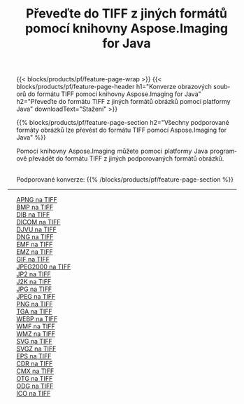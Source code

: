 ﻿---
title: Převeďte do TIFF z jiných formátů pomocí knihovny Aspose.Imaging for Java 
weight: 3920
url: /cs/java/conversion/to/tiff 
lang: cs
langdirlevel: 2
locales: zh-hans,ja,it,ru,de,es,fr,nl,id,lt,pl,pt,vi,tr,ko,zh-hant,ar,hi,th,sv,cs,uk,he
description: Pomocí Aspose.Imaging můžete převést do TIFF z jiných formátů pomocí Java
---

{{< blocks/products/pf/feature-page-wrap >}}
{{< blocks/products/pf/feature-page-header h1="Konverze obrazových souborů do formátu TIFF pomocí knihovny Aspose.Imaging for Java" h2="Převeďte do formátu TIFF z jiných formátů obrázků pomocí platformy Java" downloadText="Stažení" >}}


{{% blocks/products/pf/feature-page-section  h2="Všechny podporované formáty obrázků lze převést do formátu TIFF pomocí Aspose.Imaging for Java" %}}
<p align=justify>Pomocí knihovny Aspose.Imaging můžete pomocí platformy Java programově převádět do formátu TIFF z jiných podporovaných formátů obrázků.</p>
<br/>
Podporované konverze:
{{% /blocks/products/pf/feature-page-section %}}
<div class="container-fluid productfamilypage bg-gray">
    <div class="convertypes bg-gray agp-content section">
        <div class="container">
		<hr style="margin-left:-20px;"/>
		<div class="row other-converters">
		    <div class='col-md-2 other-converter remove-lp remove-rp'><a href="/imaging/cs/java/conversion/apng-to-tiff" >APNG na TIFF</a></div>
<div class='col-md-2 other-converter remove-lp remove-rp'><a href="/imaging/cs/java/conversion/bmp-to-tiff" >BMP na TIFF</a></div>
<div class='col-md-2 other-converter remove-lp remove-rp'><a href="/imaging/cs/java/conversion/dib-to-tiff" >DIB na TIFF</a></div>
<div class='col-md-2 other-converter remove-lp remove-rp'><a href="/imaging/cs/java/conversion/dicom-to-tiff" >DICOM na TIFF</a></div>
<div class='col-md-2 other-converter remove-lp remove-rp'><a href="/imaging/cs/java/conversion/djvu-to-tiff" >DJVU na TIFF</a></div>
<div class='col-md-2 other-converter remove-lp remove-rp'><a href="/imaging/cs/java/conversion/dng-to-tiff" >DNG na TIFF</a></div>
<div class='col-md-2 other-converter remove-lp remove-rp'><a href="/imaging/cs/java/conversion/emf-to-tiff" >EMF na TIFF</a></div>
<div class='col-md-2 other-converter remove-lp remove-rp'><a href="/imaging/cs/java/conversion/emz-to-tiff" >EMZ na TIFF</a></div>
<div class='col-md-2 other-converter remove-lp remove-rp'><a href="/imaging/cs/java/conversion/gif-to-tiff" >GIF na TIFF</a></div>
<div class='col-md-2 other-converter remove-lp remove-rp'><a href="/imaging/cs/java/conversion/jpeg2000-to-tiff" >JPEG2000 na TIFF</a></div>
<div class='col-md-2 other-converter remove-lp remove-rp'><a href="/imaging/cs/java/conversion/jp2-to-tiff" >JP2 na TIFF</a></div>
<div class='col-md-2 other-converter remove-lp remove-rp'><a href="/imaging/cs/java/conversion/j2k-to-tiff" >J2K na TIFF</a></div>
<div class='col-md-2 other-converter remove-lp remove-rp'><a href="/imaging/cs/java/conversion/jpg-to-tiff" >JPG na TIFF</a></div>
<div class='col-md-2 other-converter remove-lp remove-rp'><a href="/imaging/cs/java/conversion/jpeg-to-tiff" >JPEG na TIFF</a></div>
<div class='col-md-2 other-converter remove-lp remove-rp'><a href="/imaging/cs/java/conversion/png-to-tiff" >PNG na TIFF</a></div>
<div class='col-md-2 other-converter remove-lp remove-rp'><a href="/imaging/cs/java/conversion/tga-to-tiff" >TGA na TIFF</a></div>
<div class='col-md-2 other-converter remove-lp remove-rp'><a href="/imaging/cs/java/conversion/webp-to-tiff" >WEBP na TIFF</a></div>
<div class='col-md-2 other-converter remove-lp remove-rp'><a href="/imaging/cs/java/conversion/wmf-to-tiff" >WMF na TIFF</a></div>
<div class='col-md-2 other-converter remove-lp remove-rp'><a href="/imaging/cs/java/conversion/wmz-to-tiff" >WMZ na TIFF</a></div>
<div class='col-md-2 other-converter remove-lp remove-rp'><a href="/imaging/cs/java/conversion/svg-to-tiff" >SVG na TIFF</a></div>
<div class='col-md-2 other-converter remove-lp remove-rp'><a href="/imaging/cs/java/conversion/svgz-to-tiff" >SVGZ na TIFF</a></div>
<div class='col-md-2 other-converter remove-lp remove-rp'><a href="/imaging/cs/java/conversion/eps-to-tiff" >EPS na TIFF</a></div>
<div class='col-md-2 other-converter remove-lp remove-rp'><a href="/imaging/cs/java/conversion/cdr-to-tiff" >CDR na TIFF</a></div>
<div class='col-md-2 other-converter remove-lp remove-rp'><a href="/imaging/cs/java/conversion/cmx-to-tiff" >CMX na TIFF</a></div>
<div class='col-md-2 other-converter remove-lp remove-rp'><a href="/imaging/cs/java/conversion/otg-to-tiff" >OTG na TIFF</a></div>
<div class='col-md-2 other-converter remove-lp remove-rp'><a href="/imaging/cs/java/conversion/odg-to-tiff" >ODG na TIFF</a></div>
<div class='col-md-2 other-converter remove-lp remove-rp'><a href="/imaging/cs/java/conversion/ico-to-tiff" >ICO na TIFF</a></div>
                </div>
        </div>
    </div>
</div>
<br/>

